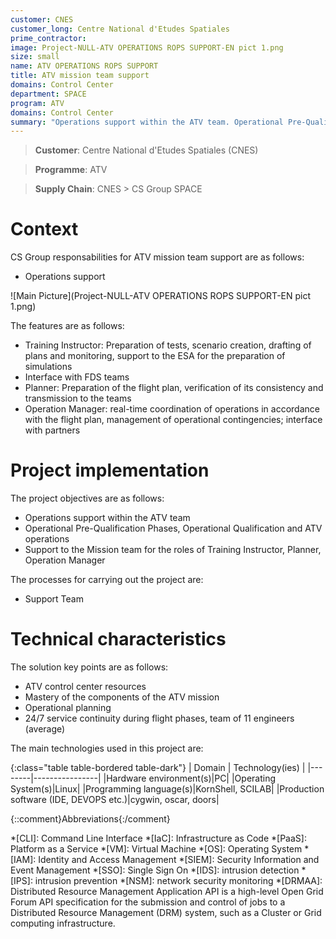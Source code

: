```yaml
---
customer: CNES
customer_long: Centre National d'Etudes Spatiales
prime_contractor: 
image: Project-NULL-ATV OPERATIONS ROPS SUPPORT-EN pict 1.png
size: small
name: ATV OPERATIONS ROPS SUPPORT
title: ATV mission team support
domains: Control Center
department: SPACE
program: ATV
domains: Control Center
summary: "Operations support within the ATV team. Operational Pre-Qualification Phases, Operational Qualification and ATV operations. Support to the Mission team for the roles of Training Instructor, Planner, Operation Manager"
---
```


> __Customer__\: Centre National d'Etudes Spatiales (CNES)

> __Programme__\: ATV

> __Supply Chain__\: CNES >  CS Group SPACE


# Context


CS Group responsabilities for ATV mission team support are as follows:
* Operations support

![Main Picture](Project-NULL-ATV OPERATIONS ROPS SUPPORT-EN pict 1.png)

The features are as follows:
* Training Instructor: Preparation of tests, scenario creation, drafting of plans and monitoring, support to the ESA for the preparation of simulations
* Interface with FDS teams
* Planner: Preparation of the flight plan, verification of its consistency and transmission to the teams
* Operation Manager: real-time coordination of operations in accordance with the flight plan, management of operational contingencies; interface with partners

# Project implementation

The project objectives are as follows:
* Operations support within the ATV team
* Operational Pre-Qualification Phases, Operational Qualification and ATV operations
* Support to the Mission team for the roles of Training Instructor, Planner, Operation Manager

The processes for carrying out the project are:
* Support Team

# Technical characteristics

The solution key points are as follows:
* ATV control center resources
* Mastery of the components of the ATV mission 
* Operational planning
* 24/7 service continuity during flight phases, team of 11 engineers (average)



The main technologies used in this project are:

{:class="table table-bordered table-dark"}
| Domain | Technology(ies) |
|--------|----------------|
|Hardware environment(s)|PC|
|Operating System(s)|Linux|
|Programming language(s)|KornShell, SCILAB|
|Production software (IDE, DEVOPS etc.)|cygwin, oscar, doors|



{::comment}Abbreviations{:/comment}

*[CLI]: Command Line Interface
*[IaC]: Infrastructure as Code
*[PaaS]: Platform as a Service
*[VM]: Virtual Machine
*[OS]: Operating System
*[IAM]: Identity and Access Management
*[SIEM]: Security Information and Event Management
*[SSO]: Single Sign On
*[IDS]: intrusion detection
*[IPS]: intrusion prevention
*[NSM]: network security monitoring
*[DRMAA]: Distributed Resource Management Application API is a high-level Open Grid Forum API specification for the submission and control of jobs to a Distributed Resource Management (DRM) system, such as a Cluster or Grid computing infrastructure.
